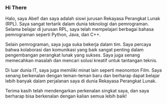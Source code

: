 ### Hi There 

Halo, saya Abel! dan saya adalah siswi jurusan Rekayasa Perangkat Lunak (RPL). Saya sangat tertarik dalam dunia teknologi dan pemrograman.
Selama belajar di jurusan RPL, saya telah mempelajari berbagai bahasa pemrograman seperti Python, Java, dan C++.

Selain pemrograman, saya juga suka bekerja dalam tim. Saya percaya bahwa kolaborasi dan komunikasi yang baik sangat penting dalam pengembangan perangkat lunak yang sukses. Saya juga senang memecahkan masalah dan mencari solusi kreatif untuk tantangan teknis.

Di luar dunia IT, saya juga memiliki minat lain seperti meononton Film. Saya senang berkenalan dengan teman-teman baru dan berharap dapat belajar lebih banyak dalam perjalanan saya di dunia Rekayasa Perangkat Lunak.

Terima kasih telah mendengarkan perkenalan singkat saya, dan saya berharap bisa berkenalan dengan kalian semua lebih baik!



<!--
**crishabelw/crishabelw** is a ✨ _special_ ✨ repository because its `README.md` (this file) appears on your GitHub profile.

Here are some ideas to get you started:

- 🔭 I’m currently working on ...
- 🌱 I’m currently learning ...
- 👯 I’m looking to collaborate on ...
- 🤔 I’m looking for help with ...
- 💬 Ask me about ...
- 📫 How to reach me: ...
- 😄 Pronouns: ...
- ⚡ Fun fact: ...
-->
